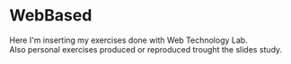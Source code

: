 # WebBased

Here I'm inserting my exercises done with Web Technology Lab.\
Also personal exercises produced or reproduced trought the slides study.
